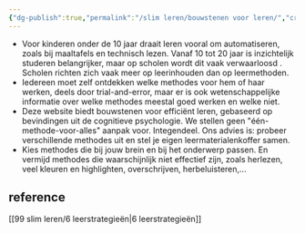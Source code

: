 ```yaml
---
{"dg-publish":true,"permalink":"/slim leren/bouwstenen voor leren/","created":"2025-06-03T21:54:09.438+02:00","updated":"2025-04-15T15:38:32.489+02:00"}
---
```


 
 


- Voor kinderen onder de 10 jaar draait leren vooral om automatiseren, zoals bij maaltafels en technisch lezen. Vanaf 10 tot 20 jaar is inzichtelijk studeren belangrijker, maar op scholen wordt  dit vaak verwaarloosd . Scholen richten zich vaak meer op leerinhouden dan op leermethoden. 
- Iedereen moet zelf ontdekken welke methodes voor hem of haar werken, deels door trial-and-error, maar er is ook wetenschappelijke informatie over welke methodes meestal goed werken en welke niet.
- Deze website biedt bouwstenen voor efficiënt leren, gebaseerd op bevindingen uit de cognitieve psychologie. We stellen geen "één-methode-voor-alles" aanpak voor. Integendeel. Ons advies is:  probeer verschillende methodes uit en stel je eigen leermaterialenkoffer samen.
- Kies methodes die bij jouw brein en bij het onderwerp passen. En vermijd methodes die waarschijnlijk niet effectief zijn, zoals herlezen, veel kleuren en highlighten, overschrijven, herbeluisteren,...

## reference
[[99 slim leren/6 leerstrategieën\|6 leerstrategieën]]